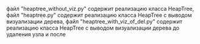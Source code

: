 файл "heaptree_without_viz.py" содержит реализацию класса HeapTree,
файл "heaptree.py" содержит реализацию класса HeapTree c выводом визуализации дерева,
файл "heaptree_with_viz_of_del.py" содержит реализацию класса HeapTree c выводом визуализации дерева до удаления узла и после

